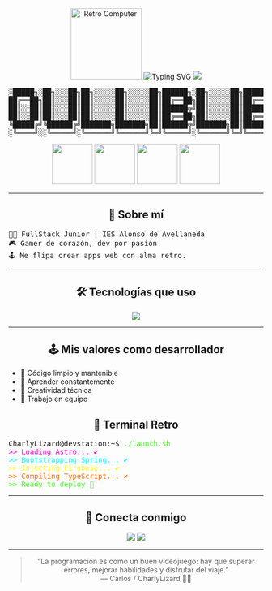 <!-- Retro Style GitHub README by CharlyLizard -->

<div align="center">
  <img src="https://media.giphy.com/media/3o7aD2saalBwwftBIY/giphy.gif" width="140" alt="Retro Computer"/>
  <img src="https://readme-typing-svg.demolab.com?font=Press+Start+2P&size=22&pause=1000&color=39FF14&center=true&vCenter=true&width=600&lines=👾+Carlos+Mart%C3%ADn+Salvatierra+👾;FullStack+Web+Developer;Retro+Games+Lover+%26+Code+Wizard" alt="Typing SVG" />
  <img src="https://capsule-render.vercel.app/api?type=waving&color=0:ff00cc,100:39ff14&height=20&section=header"/>
</div>

<pre>
░█████╗░██╗░░░██╗██╗░░░░░██╗░░░░░██╗██████╗░██╗░░░░░██╗██████╗░
██╔══██╗██║░░░██║██║░░░░░██║░░░░░██║██╔══██╗██║░░░░░██║██╔══██╗
██║░░██║██║░░░██║██║░░░░░██║░░░░░██║██████╦╝██║░░░░░██║██████╦╝
██║░░██║██║░░░██║██║░░░░░██║░░░░░██║██╔══██╗██║░░░░░██║██╔══██╗
╚█████╔╝╚██████╔╝███████╗███████╗██║██████╦╝███████╗██║██████╦╝
░╚════╝░░╚═════╝░╚══════╝╚══════╝╚═╝╚═════╝░╚══════╝╚═╝╚═════╝░
</pre>

<div align="center">
  <img src="https://media.giphy.com/media/2A75RyXVzzSI2bx4Gj/giphy.gif" width="80" />
  <img src="https://media.giphy.com/media/13HgwGsXF0aiGY/giphy.gif" width="80" />
  <img src="https://media.giphy.com/media/26ufdipQqU2lhNA4g/giphy.gif" width="80" />
  <img src="https://media.giphy.com/media/3oEjI6SIIHBdRxXI40/giphy.gif" width="80" />
</div>

---

<h2 align="center">💾 Sobre mí</h2>

<pre>
🧑‍💻 FullStack Junior | IES Alonso de Avellaneda
🎮 Gamer de corazón, dev por pasión.
🕹️ Me flipa crear apps web con alma retro.
</pre>

---

<h2 align="center">🛠️ Tecnologías que uso</h2>

<p align="center">
  <img src="https://skillicons.dev/icons?i=react,angular,astro,blazor,nodejs,dotnet,java,spring,firebase,typescript,javascript,sql,mongodb" />
</p>

---

<h2 align="center">🕹️ Mis valores como desarrollador</h2>

<ul>
  <li>🎯 Código limpio y mantenible</li>
  <li>🔄 Aprender constantemente</li>
  <li>👾 Creatividad técnica</li>
  <li>🤝 Trabajo en equipo</li>
</ul>

<h2 align="center">🧙 Terminal Retro</h2>

<pre>
CharlyLizard@devstation:~$ <span style="color:#39ff14;">./launch.sh</span>
<span style="color:#ff00cc;">>> Loading Astro... ✔</span>
<span style="color:#00ffff;">>> Bootstrapping Spring... ✔</span>
<span style="color:#ffff00;">>> Injecting Firebase... ✔</span>
<span style="color:#ff6600;">>> Compiling TypeScript... ✔</span>
<span style="color:#39ff14;">>> Ready to deploy 🚀</span>
</pre>

---

<h2 align="center">📡 Conecta conmigo</h2>

<p align="center">
  <a href="https://www.linkedin.com/in/carlos-mart%C3%ADn-salvatierra-275b45166/"><img src="https://img.shields.io/badge/LinkedIn-0A66C2?style=for-the-badge&logo=linkedin&logoColor=white"/></a>
  <a href="https://github.com/CharlyLizard"><img src="https://img.shields.io/badge/GitHub-181717?style=for-the-badge&logo=github&logoColor=white"/></a>
</p>

---

<blockquote align="center">
  “La programación es como un buen videojuego: hay que superar errores, mejorar habilidades y disfrutar del viaje.”<br>
  — Carlos / CharlyLizard 👨‍💻
</blockquote>
